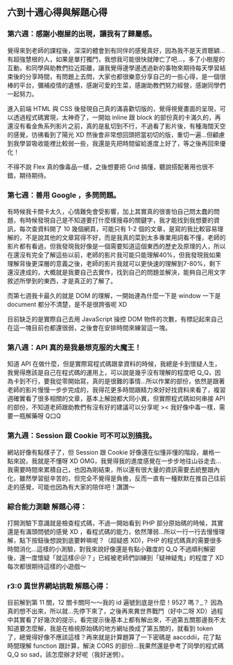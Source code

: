 ## 六到十週心得與解題心得
### 第六週：感謝小樹屋的出現，讓我有了歸屬感。
覺得來到老師的課程後，深深的體會到有同伴的感覺真好，因為我不是天資聰穎...有超強慧根的人，如果是單打獨鬥，我想我可能很快就陣亡了吧...，多了小樹屋的互動，和同學與助教們拉近距離，讓我覺得邊學邊透過新的事物來期待每天學習結束後的分享時間，有問題上去問，大家也都很樂意分享自己的一些心得，是一個很棒的平台，彌補疫情的遺憾，感謝可愛的生菜，感謝助教們努力經營，感謝同學們一起努力。

進入前端 HTML 與 CSS 後發現自己真的滿喜歡切版的，覺得視覺畫面的呈現，可以透過程式碼實現，太神奇了，一開始 inline 跟 block 的部份真的卡滿久的，再還沒有看金魚系列影片之前，真的是亂切到不行，不過看了影片後，有種海闊天空的感覺，彷彿看到了陽光 XD 然後會非常想回頭把當初切的版，重切一遍...但顧慮到我學習吸收能裡比較弱一些，我還是先把時間留給進度上好了，等之後再回來優化！

不得不說 Flex 真的像毒品一樣，之後想要把 Grid 搞懂，聽說搭配著用也很不錯，期待期待。

### 第七週：善用 Google ，多問問題。
有時候我卡關卡太久，心情難免會受影響，加上其實真的很害怕自己問太蠢的問題，有時候發現自己是不知道要打什麼樣搜尋的關鍵字，我才能找到我想要的資訊，每次查資料開了 10 幾個網頁，可能只有 1-2 個的文章，是寫的我比較容易理解的，不是說其他的文章寫得不好，而是我真的菜到太多專業用詞看不懂，老師的影片都有看過，但我發現我好像是一個需要知道這個東西的歷史及原理的人，所以在還沒有完全了解這些以前，老師的影片我可能只能理解40%，但我發現我如果理解背後更深層的意義之後，老師的影片我就可以更快速的理解到7-80%，剩下還沒達成的，大概就是我要自己去實作，找到自己的問題並解決，能夠自己用文字敘述所學到的東西，才是真正的了解了。

而第七週我卡最久的就是 DOM 的理解，一開始連為什麼一下是 window 一下是 document 都分不清楚，是不是很誇張呢 XD 

目前缺乏的是實際自己去用 JavaScript 操控 DOM 物件的次數，有標記起來自己在這一塊目前也都還很弱，之後會在安排時間來練習這一塊。

### 第八週：API 真的是我最想克服的大魔王！
知道 API 在做什麼，但是實際寫程式碼跟拿資料的時候，我總是卡到懷疑人生，我覺得應該是自己在程式碼的運用上，可以說是幾乎沒有理解的程度吧 Q_Q，因為卡到不行，要我從零開始寫，真的是很難的事情...所以作業的部份，依然是跟著老師的影片慢慢一步步完成的，我得花更多時間跟精力來好好找資料來看了，複習週確實看了很多相關的文章，基本上解說都大同小異，但實際程式碼如何串接 API 的部份，不知道老師跟助教們有沒有好的建議可以分享呢 >< 我好像中毒一樣，需要一瓶解藥呀 Q口Q

### 第九週：Session 跟 Cookie 可不可以別搞我。
網站好像有點樣子了，但 Session 跟 Cookie 好像還在似懂非懂的階段，嚴格一點來說，我就是不懂呀 XD OMG，我覺得我的進度感覺在一步步地往山谷走去...我需要時間來累積自己，也因為剛結束，所以還有很大量的資訊需要去統整跟內化，雖然學習挺辛苦的，但完全不覺得是負擔，反而一直有一種默默在推自己往前走的感覺，可能也因為有大家的陪伴吧！讚讚～

### 綜合能力測驗 解題心得：
打開測驗下意識就是檢查程式碼，不過一開始看到 PHP 部分原始碼的時候，其實還是有滿頭問號的感覺 XD ，看程式碼的能力，依然薄弱...所以一行一行去慢慢理解，點下按鈕後想說到底要幹嘛呢？（超疑惑 XD)，PHP 的程式碼真的需要很多時間消化...這樣的小測驗，對我來說好像還是有點小難度的 Q_Q 不過順利解密後，還一度懷疑「就這樣＠＠？」已經被老師們訓練到「疑神疑鬼」的程度了 XD 每次都很期待這樣的小遊戲～

### r3:0 異世界網站挑戰 解題心得：
目前解到第 11 關，12 關卡關阿～～我的 id 遍號到底是什麼！9527 嗎？_？ 因為真的想不出來，所以就...先停下來了，之後再來異世界戰鬥（好中二呀 XD）過程中其實看了好幾次的提示，看完提示後基本上都有解出來，不過第五關那邊我不太知道要怎麼解，我是在檢視原始碼的地方網址換成了第五關的，就看到 token 了，總覺得好像不應該這樣？再來就是計算題算了一下密碼是 aaccddii，花了點時間理解 function 跟計算，解決 CORS 的部份...我果然還是參考了同學的程式碼 Q_Q so sad，該怎麼辦才好呢（我好迷惘）。